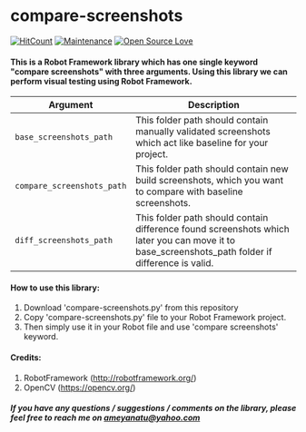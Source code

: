# compare-screenshots

[![HitCount](http://hits.dwyl.io/ameyanatu/compare-screenshots.svg)](http://hits.dwyl.io/ameyanatu/compare-screenshots)
[![Maintenance](https://img.shields.io/badge/Maintained%3F-yes-green.svg)](https://github.com/ameyanatu/compare-screenshots/blob/master/compare-screenshots.py/graphs/commit-activity)
[![Open Source Love](https://badges.frapsoft.com/os/v1/open-source.svg?v=103)](https://github.com/ellerbrock/open-source-badges/)

#### This is a Robot Framework library which has one single keyword "compare screenshots" with three arguments. Using this library we can perform visual testing using Robot Framework.

| Argument      | Description                    |
| ------------- | ------------------------------ |
| `base_screenshots_path`      | This folder path should contain manually validated screenshots which act like baseline for your project.|
| `compare_screenshots_path`   | This folder path should contain new build screenshots, which you want to compare with baseline screenshots.|
| `diff_screenshots_path`   | This folder path should contain difference found screenshots which later you can move it to base_screenshots_path folder if difference is valid.|

#### How to use this library:

1. Download 'compare-screenshots.py' from this repository
2. Copy 'compare-screenshots.py' file to your Robot Framework project.
3. Then simply use it in your Robot file and use 'compare screenshots' keyword.

#### Credits:

1. RobotFramework (http://robotframework.org/)
2. OpenCV (https://opencv.org/)


##### If you have any questions / suggestions / comments on the library, please feel free to reach me on ameyanatu@yahoo.com

